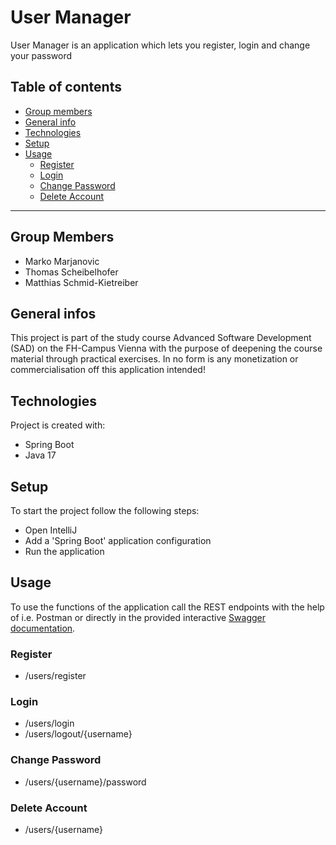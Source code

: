 # User Manager

User Manager is an application which lets you register, login and change your password

## Table of contents

* [Group members](#group-members)
* [General info](#general-info)
* [Technologies](#technologies)
* [Setup](#setup)
* [Usage](#Usage)
    * [Register](#register)
    * [Login](#login)
    * [Change Password](#change-password)
    * [Delete Account](#delete-account)

<hr>  

## Group Members

* Marko Marjanovic
* Thomas Scheibelhofer
* Matthias Schmid-Kietreiber

## General infos

This project is part of the study course Advanced Software Development (SAD) on the FH-Campus Vienna with the purpose of
deepening the course material through practical exercises.
In no form is any monetization or commercialisation off this application intended!

## Technologies

Project is created with:

* Spring Boot
* Java 17

## Setup

To start the project follow the following steps:

* Open IntelliJ
* Add a 'Spring Boot' application configuration
* Run the application

## Usage

To use the functions of the application call the REST endpoints with the help of i.e. Postman or directly in the
provided interactive [Swagger documentation](http://localhost:8080/swagger-ui/index.html).

### Register

* /users/register

### Login

* /users/login
* /users/logout/{username}

### Change Password

* /users/{username}/password

### Delete Account

* /users/{username}

